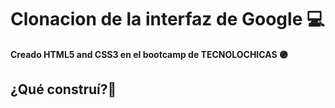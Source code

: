 # Clonacion de la interfaz de Google 💻
**Creado HTML5 and CSS3 en el bootcamp de TECNOLOCHICAS 🟣**

## ¿Qué construí?👾
